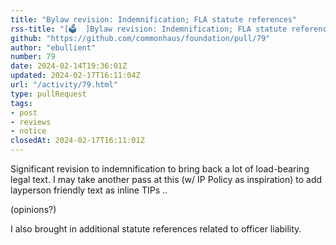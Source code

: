 ```yaml
---
title: "Bylaw revision: Indemnification; FLA statute references"
rss-title: "[🗳️  ]Bylaw revision: Indemnification; FLA statute references"
github: "https://github.com/commonhaus/foundation/pull/79"
author: "ebullient"
number: 79
date: 2024-02-14T19:36:01Z
updated: 2024-02-17T16:11:04Z
url: "/activity/79.html"
type: pullRequest
tags:
- post
- reviews
- notice
closedAt: 2024-02-17T16:11:01Z
---
```

Significant revision to indemnification to bring back a lot of load-bearing legal text. I may take another pass at this (w/ IP Policy as inspiration) to add layperson friendly text as inline TIPs .. 

(opinions?)

I also brought in additional statute references related to officer liability.

